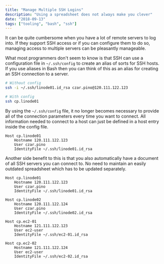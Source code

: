 ```yaml
---
title: "Manage Multiple SSH Logins"
description: "Using a spreadsheet does not always make you clever"
date: "2018-09-13"
tags: ["tooling", "bash", "ssh"]
---
```


It can be quite cumbersome when you have a lot of remote servers to log into. If they support SSH access or if you can configure them to do so, managing access to multiple servers can be pleasantly manageable.

What most programmers don't seem to know is that SSH can use a configuration file in `~/.ssh/config` to create an alias of sorts for SSH hosts. If you use aliases in Bash then you can think of this as an alias for creating an SSH connection to a server. 

```bash
# Without config
ssh -i ~/.ssh/linode01.id_rsa czar.pino@120.111.122.123

# With config
ssh cp.linode01
```

By using the `~/.ssh/config` file, it no longer becomes necessary to provide all of the connection parameters every time you want to connect. All information needed to connect to a host can just be defined in a host entry inside the config file.

```
Host cp.linode01
    Hostname 120.111.122.123
    User czar.pino
    IdentityFile ~/.ssh/linode01.id_rsa
```

Another side benefit to this is that you also automatically have a document of all SSH servers you can connect to. No need to maintain an easily outdated spreadsheet which has to be updated separately.

```
Host cp.linode01
    Hostname 120.111.122.123
    User czar.pino
    IdentityFile ~/.ssh/linode01.id_rsa

Host cp.linode02
    Hostname 120.111.122.124
    User czar.pino
    IdentityFile ~/.ssh/linode02.id_rsa

Host cp.ec2-01
    Hostname 121.111.122.123
    User ec2-user
    IdentityFile ~/.ssh/ec2-01.id_rsa

Host cp.ec2-02
    Hostname 121.111.122.124
    User ec2-user
    IdentityFile ~/.ssh/ec2-02.id_rsa
```


